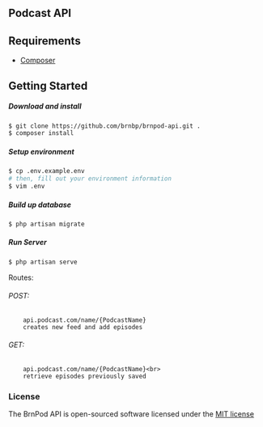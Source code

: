 ## Podcast API

## Requirements
- [Composer](https://getcomposer.org)

## Getting Started
##### Download and install
```bash
$ git clone https://github.com/brnbp/brnpod-api.git .
$ composer install
```

##### Setup environment
```bash
$ cp .env.example.env
# then, fill out your environment information
$ vim .env
```

##### Build up database
```bash
$ php artisan migrate
```

##### Run Server
```bash
$ php artisan serve
```

Routes:
###### POST:
```
    api.podcast.com/name/{PodcastName}
    creates new feed and add episodes
```
###### GET:
```
    api.podcast.com/name/{PodcastName}<br>
    retrieve episodes previously saved
```


### License

The BrnPod API is open-sourced software licensed under the [MIT license](http://opensource.org/licenses/MIT)

